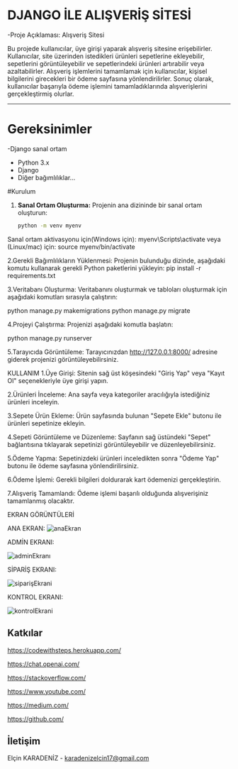 # DJANGO İLE  ALIŞVERİŞ SİTESİ


-Proje Açıklaması: Alışveriş Sitesi

Bu projede kullanıcılar, üye girişi yaparak alışveriş sitesine erişebilirler. Kullanıcılar, site üzerinden istedikleri ürünleri sepetlerine ekleyebilir, sepetlerini görüntüleyebilir ve sepetlerindeki ürünleri artırabilir veya azaltabilirler. Alışveriş işlemlerini tamamlamak için kullanıcılar, kişisel bilgilerini girecekleri bir ödeme sayfasına yönlendirilirler. Sonuç olarak, kullanıcılar başarıyla ödeme işlemini tamamladıklarında alışverişlerini gerçekleştirmiş olurlar.

---
# Gereksinimler


-Django sanal ortam

- Python 3.x
- Django
- Diğer bağımlılıklar...


#Kurulum 

1. **Sanal Ortam Oluşturma:**
   Projenin ana dizininde bir sanal ortam oluşturun:
   ```bash
   python -m venv myenv
Sanal ortam aktivasyonu için(Windows için):
myenv\Scripts\activate
veya (Linux/mac) için:
source myenv/bin/activate

2.Gerekli Bağımlılıkların Yüklenmesi:
Projenin bulunduğu dizinde, aşağıdaki komutu kullanarak gerekli Python paketlerini yükleyin:
pip install -r requirements.txt


3.Veritabanı Oluşturma:
Veritabanını oluşturmak ve tabloları oluşturmak için aşağıdaki komutları sırasıyla çalıştırın:

python manage.py makemigrations
python manage.py migrate



4.Projeyi Çalıştırma:
Projenizi aşağıdaki komutla başlatın:

python manage.py runserver




5.Tarayıcıda Görüntüleme:
Tarayıcınızdan http://127.0.0.1:8000/ adresine giderek projenizi görüntüleyebilirsiniz.




KULLANIM
1.Üye Girişi:
Sitenin sağ üst köşesindeki "Giriş Yap" veya "Kayıt Ol" seçenekleriyle üye girişi yapın.

2.Ürünleri İnceleme:
Ana sayfa veya kategoriler aracılığıyla istediğiniz ürünleri inceleyin.

3.Sepete Ürün Ekleme:
Ürün sayfasında bulunan "Sepete Ekle" butonu ile ürünleri sepetinize ekleyin.

4.Sepeti Görüntüleme ve Düzenleme:
Sayfanın sağ üstündeki "Sepet" bağlantısına tıklayarak sepetinizi görüntüleyebilir ve düzenleyebilirsiniz.

5.Ödeme Yapma:
Sepetinizdeki ürünleri inceledikten sonra "Ödeme Yap" butonu ile ödeme sayfasına yönlendirilirsiniz.

6.Ödeme İşlemi:
Gerekli bilgileri doldurarak kart ödemenizi gerçekleştirin.

7.Alışveriş Tamamlandı:
Ödeme işlemi başarılı olduğunda alışverişiniz tamamlanmış olacaktır.


EKRAN GÖRÜNTÜLERİ 


ANA EKRAN:
![anaEkran](https://github.com/elcinim/Django_Alisveris_Sitesi/assets/148655453/d4637177-fe05-42db-a318-3db08695a380)





ADMİN EKRANI:

![adminEkranı](https://github.com/elcinim/Django_Alisveris_Sitesi/assets/148655453/e3da32fa-04a2-4d0d-8715-66721f954a0e)






SİPARİŞ EKRANI:

![siparişEkrani](https://github.com/elcinim/Django_Alisveris_Sitesi/assets/148655453/f93cad11-2593-434b-950b-a819505c84ef)






KONTROL EKRANI:

![kontrolEkrani](https://github.com/elcinim/Django_Alisveris_Sitesi/assets/148655453/40b35f41-abce-48df-a0d7-391ee049d816) 
















































## Katkılar

https://codewithsteps.herokuapp.com/

https://chat.openai.com/

https://stackoverflow.com/

https://www.youtube.com/

https://medium.com/

https://github.com/


## İletişim 


Elçin KARADENİZ - karadenizelcin17@gmail.com








